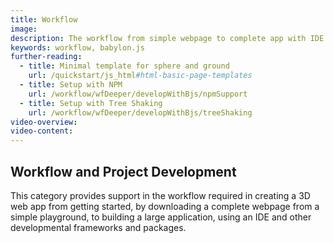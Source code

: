 ```yaml
---
title: Workflow 
image: 
description: The workflow from simple webpage to complete app with IDE and developmental frameworks.
keywords: workflow, babylon.js
further-reading:
  - title: Minimal template for sphere and ground
    url: /quickstart/js_html#html-basic-page-templates
  - title: Setup with NPM
    url: /workflow/wfDeeper/developWithBjs/npmSupport
  - title: Setup with Tree Shaking
    url: /workflow/wfDeeper/developWithBjs/treeShaking
video-overview:
video-content:
---
```


## Workflow and Project Development
This category provides support in the workflow required in creating a 3D web app from getting started, by downloading a complete webpage from a simple playground, to building a large application, using an IDE and other developmental frameworks and packages. 